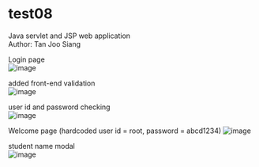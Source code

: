 # test08
Java servlet and JSP web application<br>
Author: Tan Joo Siang


Login page<br>
![image](https://user-images.githubusercontent.com/57736315/215887223-9c3cd244-18ad-4c2d-b7d3-606d0b00fe32.png)


added front-end validation <br>
![image](https://user-images.githubusercontent.com/57736315/215887320-63257d03-efe6-413e-8b91-9b9a7d8edd1e.png)


user id and password checking <br>
![image](https://user-images.githubusercontent.com/57736315/215887454-1ef694ec-cc18-48e1-ad2f-44694721e4db.png)


Welcome page (hardcoded user id = root, password = abcd1234)
![image](https://user-images.githubusercontent.com/57736315/215887595-8ce4674b-806f-4e63-9415-575a2c40412f.png)


student name modal <br>
![image](https://user-images.githubusercontent.com/57736315/215887641-75afbfa3-1efd-441f-9539-db4811809e11.png)
